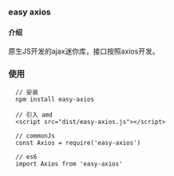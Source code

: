 ### easy axios

#### 介绍
原生JS开发的ajax迷你库，接口按照axios开发。

### 使用

```
  // 安装
  npm install easy-axios

  // 引入 amd
  <script src="dist/easy-axios.js"></script>

  // commonJs
  const Axios = require('easy-axios')

  // es6
  import Axios from 'easy-axios'
```